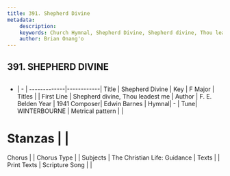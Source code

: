 ```yaml
---
title: 391. Shepherd Divine
metadata:
    description: 
    keywords: Church Hymnal, Shepherd Divine, Shepherd divine, Thou leadest me, 
    author: Brian Onang'o
---
```



## 391. SHEPHERD DIVINE

```txt

```

- |   -  |
-------------|------------|
Title | Shepherd Divine |
Key | F Major |
Titles |  |
First Line | Shepherd divine, Thou leadest me |
Author | F. E. Belden
Year | 1941
Composer| Edwin Barnes |
Hymnal|  - |
Tune| WINTERBOURNE |
Metrical pattern | |
# Stanzas |  |
Chorus |  |
Chorus Type |  |
Subjects | The Christian Life: Guidance |
Texts |  |
Print Texts | 
Scripture Song |  |
  
